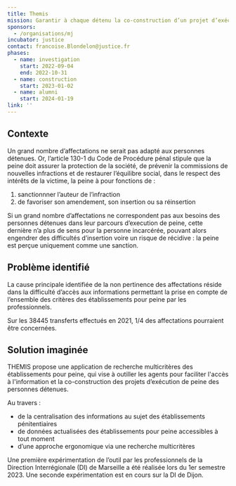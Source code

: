 ```yaml
---
title: Themis
mission: Garantir à chaque détenu la co-construction d’un projet d’exécution de peine maximisant les chances d’insertion ou de réinsertion.
sponsors:
  - /organisations/mj
incubator: justice
contact: francoise.Blondelon@justice.fr
phases:
  - name: investigation
    start: 2022-09-04
    end: 2022-10-31
  - name: construction
    start: 2023-01-02
  - name: alumni
    start: 2024-01-19
link: ''
---
```

## Contexte

Un grand nombre d’affectations ne serait pas adapté aux personnes détenues.
Or, l’article 130-1 du Code de Procédure pénal stipule que la peine doit assurer la protection de la société, de prévenir la commissions de nouvelles infractions et de restaurer l’équilibre social, dans le respect des intérêts de la victime, la peine à pour fonctions de :

1. sanctionnner l’auteur de l’infraction
2. de favoriser son amendement, son insertion ou sa réinsertion

Si un grand nombre d’affectations ne correspondent pas aux besoins des personnes détenues dans leur parcours d’execution de peine, cette dernière n’a plus de sens pour la personne incarcérée, pouvant alors engendrer des difficultés d’insertion voire un risque de récidive : la peine est perçue uniquement comme une sanction.

## Problème identifié

La cause principale identifiée de la non pertinence des affectations réside dans la difficulté d’accès aux informations permettant la prise en compte de l’ensemble des critères des établissements pour peine par les professionnels.

Sur les 38445 transferts effectués en 2021, 1/4 des affectations pourraient être concernées.

## Solution imaginée

THEMIS propose une application de recherche multicritères des établissements pour peine, qui vise à outiller les agents pour faciliter l'accès à l'information et la co-construction des projets d’exécution de peine des personnes détenues.

Au travers :

- de la centralisation des informations au sujet des établissements pénitentiaires
- de données actualisées des établissements pour peine accessibles à tout moment
- d’une approche ergonomique via une recherche multicritères

Une première expérimentation de l’outil par les professionnels de la Direction Interrégionale (DI) de Marseille a été réalisée lors du 1er semestre 2023. Une seconde expérimentation est en cours sur la DI de Dijon.
